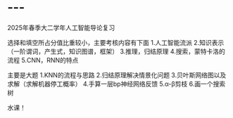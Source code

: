 # ---
2025年春季大二学年人工智能导论复习

选择和填空所占分值比重较小，主要考核内容有下面
1.人工智能流派
2.知识表示（一阶谓词，产生式，知识图谱，框架）
3.推理，归结原理
4.搜索，蒙特卡洛的流程
5.CNN，RNN的特点

主要是大题
1.KNN的流程与思路
2.归结原理解决情景化问题
3.贝叶斯网络图以及求解（求解机器停工概率）
4.手算一层bp神经网络反馈
5.α-β剪枝
6.画一个搜索树

水课！
